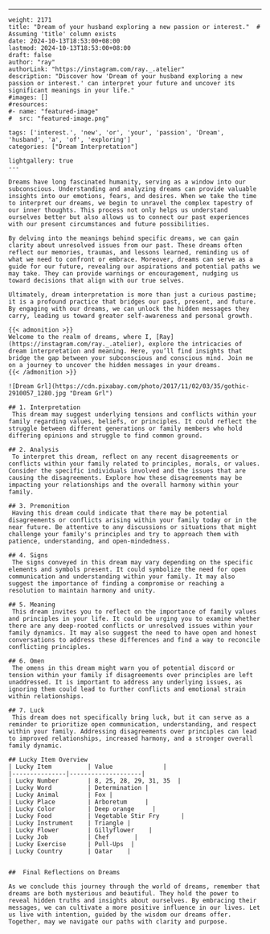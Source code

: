 ---
    weight: 2171
    title: "Dream of your husband exploring a new passion or interest."  # Assuming 'title' column exists
    date: 2024-10-13T18:53:00+08:00
    lastmod: 2024-10-13T18:53:00+08:00
    draft: false
    author: "ray"
    authorLink: "https://instagram.com/ray._.atelier"
    description: "Discover how 'Dream of your husband exploring a new passion or interest.' can interpret your future and uncover its significant meanings in your life."
    #images: []
    #resources:
    #- name: "featured-image"
    #  src: "featured-image.png"
    
    tags: ['interest.', 'new', 'or', 'your', 'passion', 'Dream', 'husband', 'a', 'of', 'exploring']
    categories: ["Dream Interpretation"]
    
    lightgallery: true
    ---
    
    Dreams have long fascinated humanity, serving as a window into our subconscious. Understanding and analyzing dreams can provide valuable insights into our emotions, fears, and desires. When we take the time to interpret our dreams, we begin to unravel the complex tapestry of our inner thoughts. This process not only helps us understand ourselves better but also allows us to connect our past experiences with our present circumstances and future possibilities.
    
    By delving into the meanings behind specific dreams, we can gain clarity about unresolved issues from our past. These dreams often reflect our memories, traumas, and lessons learned, reminding us of what we need to confront or embrace. Moreover, dreams can serve as a guide for our future, revealing our aspirations and potential paths we may take. They can provide warnings or encouragement, nudging us toward decisions that align with our true selves.
    
    Ultimately, dream interpretation is more than just a curious pastime; it is a profound practice that bridges our past, present, and future. By engaging with our dreams, we can unlock the hidden messages they carry, leading us toward greater self-awareness and personal growth.
    
    {{< admonition >}}
    Welcome to the realm of dreams, where I, [Ray](https://instagram.com/ray._.atelier), explore the intricacies of dream interpretation and meaning. Here, you’ll find insights that bridge the gap between your subconscious and conscious mind. Join me on a journey to uncover the hidden messages in your dreams.
    {{< /admonition >}}
    
    ![Dream Grl](https://cdn.pixabay.com/photo/2017/11/02/03/35/gothic-2910057_1280.jpg "Dream Grl")
    
    ## 1. Interpretation
     This dream may suggest underlying tensions and conflicts within your family regarding values, beliefs, or principles. It could reflect the struggle between different generations or family members who hold differing opinions and struggle to find common ground.
    
    ## 2. Analysis
     To interpret this dream, reflect on any recent disagreements or conflicts within your family related to principles, morals, or values. Consider the specific individuals involved and the issues that are causing the disagreements. Explore how these disagreements may be impacting your relationships and the overall harmony within your family.
    
    ## 3. Premonition
     Having this dream could indicate that there may be potential disagreements or conflicts arising within your family today or in the near future. Be attentive to any discussions or situations that might challenge your family's principles and try to approach them with patience, understanding, and open-mindedness.
    
    ## 4. Signs
     The signs conveyed in this dream may vary depending on the specific elements and symbols present. It could symbolize the need for open communication and understanding within your family. It may also suggest the importance of finding a compromise or reaching a resolution to maintain harmony and unity.
    
    ## 5. Meaning
     This dream invites you to reflect on the importance of family values and principles in your life. It could be urging you to examine whether there are any deep-rooted conflicts or unresolved issues within your family dynamics. It may also suggest the need to have open and honest conversations to address these differences and find a way to reconcile conflicting principles.
    
    ## 6. Omen
     The omens in this dream might warn you of potential discord or tension within your family if disagreements over principles are left unaddressed. It is important to address any underlying issues, as ignoring them could lead to further conflicts and emotional strain within relationships.
    
    ## 7. Luck
     This dream does not specifically bring luck, but it can serve as a reminder to prioritize open communication, understanding, and respect within your family. Addressing disagreements over principles can lead to improved relationships, increased harmony, and a stronger overall family dynamic.
    
    ## Lucky Item Overview
    | Lucky Item          | Value              |
    |---------------|--------------------|
    | Lucky Number        | 8, 25, 28, 29, 31, 35  |
    | Lucky Word          | Determination |
    | Lucky Animal        | Fox |
    | Lucky Place         | Arboretum     |
    | Lucky Color         | Deep orange     |
    | Lucky Food          | Vegetable Stir Fry      |
    | Lucky Instrument    | Triangle |
    | Lucky Flower        | Gillyflower    |
    | Lucky Job           | Chef       |
    | Lucky Exercise      | Pull-Ups  |
    | Lucky Country       | Qatar    |
    
    
    ##  Final Reflections on Dreams
    
    As we conclude this journey through the world of dreams, remember that dreams are both mysterious and beautiful. They hold the power to reveal hidden truths and insights about ourselves. By embracing their messages, we can cultivate a more positive influence in our lives. Let us live with intention, guided by the wisdom our dreams offer. Together, may we navigate our paths with clarity and purpose.
    